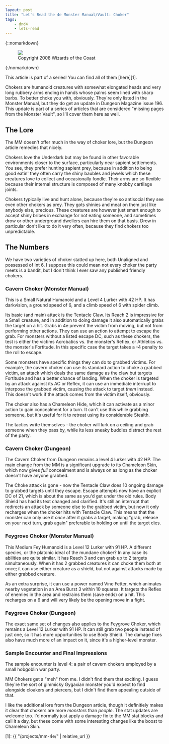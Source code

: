 ```yaml
---
layout: post
title: "Let's Read the 4e Monster Manual/Vault: Choker"
tags:
    - dnd4
    - lets-read
---
```


{::nomarkdown}
<figure class="left">
  <img src="{{ "/assets/wir-mm-4e-choker.png" | absolute_url }}"/>
  <figcaption>
    Copyright 2008 Wizards of the Coast
  </figcaption>
</figure>
{:/nomarkdown}

This article is part of a series! You can find all of them [here][1].

Chokers are humanoid creatures with somewhat elongated heads and very long
rubbery arms ending in hands whose palms seem lined with sharp barbs. To better
choke you with, obviously. They're only listed in the Monster Manual, but they
do get an update in Dungeon Magazine issue 196. This update is part of a series
of articles that are considered "missing pages from the Monster Vault", so I'll
cover them here as well.

## The Lore

The MM doesn't offer much in the way of choker lore, but the Dungeon article
remedies that nicely.

Chokers love the Underdark but may be found in other favorable environments
closer to the surface, particularly near sapient settlements. You see, they
prefer hunting sapient prey, because in addition to being good eatin' they often
carry the shiny baubles and jewels which these creatures love to collect and
occasionally fondle. Their arms are so flexible because their internal structure
is composed of many knobby cartilage joints.

Chokers typically live and hunt alone, because they're so antisocial they see
even other chokers as prey. They gots shinies and meat on them just like anybody
else, precious. These creatures are however just smart enough to accept shiny
bribes in exchange for not eating someone, and sometimes drow or other
underground dwellers can hire them on that basis. Drow in particular don't like
to do it very often, because they find chokers too unpredictable.

## The Numbers

We have two varieties of choker statted up here, both Unaligned and possessed of
Int 6. I suppose this could mean not every choker the party meets is a bandit,
but I don't think I ever saw any published friendly chokers.

### Cavern Choker (Monster Manual)

This is a Small Natural Humanoid and a Level 4 Lurker with 42 HP. It has
darkvision, a ground speed of 6, and a climb speed of 6 with spider climb.

Its basic (and main) attack is the Tentacle Claw. Its Reach 2 is impressive for
a Small creature, and in addition to doing damage it also automatically grabs
the target on a hit. Grabs in 4e prevent the victim from moving, but not from
performing other actions. They can use an action to attempt to escape the
grab. For monsters without a listed escape DC, such as these chokers, the test
is either the victims Acrobatics vs. the monster's Reflex, or Athletics vs. the
monster's Fortitude. In this specific case the target takes a -4 penalty to the
roll to escape.

Some monsters have specific things they can do to grabbed victims. For example,
the cavern choker can use its standard action to choke a grabbed victim, an
attack which deals the same damage as the claw but targets Fortitude and has a
better chance of landing. When the choker is targeted by an attack against its
AC or Reflex, it can use an immediate interrupt to interpose the grabbed victim,
causing the attack to target _them_ instead. This doesn't work if the attack
comes from the victim itself, obviously.

The choker also has a Chameleon Hide, which it can activate as a minor action to
gain concealment for a turn. It can't use this while grabbing someone, but it's
useful for it to retreat using its considerable Stealth.

The tactics write themselves - the choker will lurk on a ceiling and grab
someone when they pass by, while its less sneaky buddies distract the rest of
the party.

### Cavern Choker (Dungeon)

The Cavern Choker from Dungeon remains a level 4 lurker with 42 HP. The main
change from the MM is a significant upgrade to its Chameleon Skin, which now
gives _full_ concealment and is always on as long as the choker doesn't have
anyone grabbed.

The Choke attack is gone - now the Tentacle Claw does 10 ongoing damage to
grabbed targets until they escape. Escape attempts now have an explicit DC of
21, which is about the same as you'd get under the old rules. Body Shield has
had its text changed and clarified. It's still an interrupt that redirects an
attack by someone else to the grabbed victim, but now it only recharges when the
choker hits with Tentacle Claw. This means that the monster can only use it
_once_ after it grabs a target, making "grab, release on your next turn, grab
again" preferable to holding on until the target dies.

### Feygrove Choker (Monster Manual)

This Medium Fey Humanoid is a Level 12 Lurker with 91 HP. A different species,
or the platonic ideal of the mundane choker? In any case its abilities are quite
similar. It has Reach 3 and can grab up to 2 targets simultaneously. When it has
2 grabbed creatures it can choke them both at once; it can use either creature
as a shield, but not against attacks made by either grabbed creature.

As an extra surprise, it can use a power named Vine Fetter, which animates
nearby vegetation in an Area Burst 3 within 10 squares. It targets the Reflex of
enemies in the area and restrains them (save ends) on a hit. This recharges on a
6 and will very likely be the opening move in a fight.

### Feygrove Choker (Dungeon)

The exact same set of changes also applies to the Feygrove Choker, which remains
a Level 12 Lurker with 91 HP. It can still grab two people instead of just one,
so it has more opportunities to use Body Shield. The damage fixes also have much
more of an impact on it, since it's a higher-level monster.

### Sample Encounter and Final Impressions

The sample encounter is level 4: a pair of cavern chokers employed by a small
hobgoblin war party.

MM Chokers get a "meh" from me. I didn't find them that exciting. I guess
they're the sort of gimmicky Gygaxian monster you'd expect to find alongside
cloakers and piercers, but I didn't find them appealing outside of that.

I like the additional lore from the Dungeon article, though it definitiely makes
it clear that chokers are more _monsters_ than _people_. The stat updates are
welcome too. I'd normally just apply a damage fix to the MM stat blocks and call
it a day, but these come with some interesting changes like the boost to
Chameleon Skin.

[1]: {{ "/projects/mm-4e/" | relative_url }}
